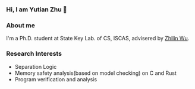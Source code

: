 ### Hi, I am Yutian Zhu 👋

### About me

I'm a Ph.D. student at State Key Lab. of CS, ISCAS, advisered by [Zhilin Wu](http://lcs.ios.ac.cn/~wuzl).


### Research Interests
- Separation Logic
- Memory safety analysis(based on model checking) on C and Rust
- Program verification and analysis
